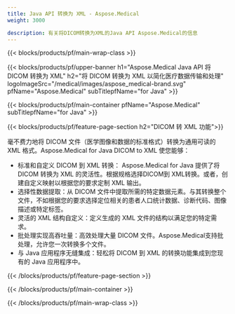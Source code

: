 ```yaml
---
title: Java API 转换为 XML - Aspose.Medical
weight: 3000

description: 有关将DICOM转换为XML的Java API Aspose.Medical的信息
---
```


{{< blocks/products/pf/main-wrap-class >}}

{{< blocks/products/pf/upper-banner h1="Aspose.Medical Java API 将 DICOM 转换为 XML" h2="将 DICOM 转换为 XML 以简化医疗数据传输和处理" logoImageSrc="/medical/images/aspose_medical-brand.svg" pfName="Aspose.Medical" subTitlepfName="for Java" >}}

{{< blocks/products/pf/main-container pfName="Aspose.Medical" subTitlepfName="for Java" >}}

{{< blocks/products/pf/feature-page-section h2="DICOM 转 XML 功能">}}

<p>毫不费力地将 DICOM 文件（医学图像和数据的标准格式）转换为通用可读的 XML 格式。Aspose.Medical for Java DICOM to XML 使您能够：</p>

<ul>
<li>标准和自定义 DICOM 到 XML 转换： Aspose.Medical for Java 提供了将 DICOM 转换为 XML 的灵活性。根据规格选择DICOM到 XML转换。或者，创建自定义映射以根据您的要求定制 XML 输出。</li>
<li>选择性数据提取：从 DICOM 文件中提取所需的特定数据元素。与其转换整个文件，不如根据您的要求选择定位相关的患者人口统计数据、诊断代码、图像描述或特定标签。</li>
<li>灵活的 XML 结构自定义：定义生成的 XML 文件的结构以满足您的特定需求。</li>
<li>批处理实现高吞吐量：高效处理大量 DICOM 文件。Aspose.Medical支持批处理，允许您一次转换多个文件。</li>
<li>与 Java 应用程序无缝集成：轻松将 DICOM 到 XML 的转换功能集成到您现有的 Java 应用程序中。</li>
</ul>

{{< /blocks/products/pf/feature-page-section >}}

{{< /blocks/products/pf/main-container >}}

{{< /blocks/products/pf/main-wrap-class >}}
